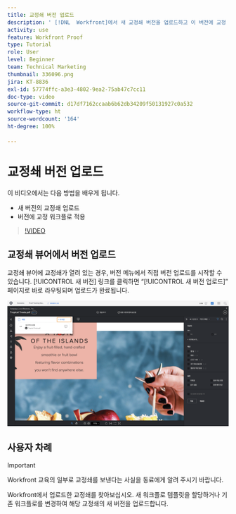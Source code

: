 ```yaml
---
title: 교정쇄 버전 업로드
description: ' [!DNL  Workfront]에서 새 교정쇄 버전을 업로드하고 이 버전에 교정 워크플로를 적용하는 방법에 대해 알아봅니다.'
activity: use
feature: Workfront Proof
type: Tutorial
role: User
level: Beginner
team: Technical Marketing
thumbnail: 336096.png
jira: KT-8836
exl-id: 57774ffc-a3e3-4802-9ea2-75ab47c7cc11
doc-type: video
source-git-commit: d17df7162ccaab6b62db34209f50131927c0a532
workflow-type: ht
source-wordcount: '164'
ht-degree: 100%

---
```


# 교정쇄 버전 업로드

이 비디오에서는 다음 방법을 배우게 됩니다.

* 새 버전의 교정쇄 업로드
* 버전에 교정 워크플로 적용

>[!VIDEO](https://video.tv.adobe.com/v/3441858/?quality=12&learn=on&enablevpops&captions=kor)

## 교정쇄 뷰어에서 버전 업로드

교정쇄 뷰어에 교정쇄가 열려 있는 경우, 버전 메뉴에서 직접 버전 업로드를 시작할 수 있습니다. [!UICONTROL 새 버전] 링크를 클릭하면 “[!UICONTROL 새 버전 업로드]” 페이지로 바로 라우팅되며 업로드가 완료됩니다.

![왼쪽 상단에 버전 메뉴가 확장되어 있고 [!UICONTROL 새 버전] 링크가 강조 표시된 교정쇄 뷰어의 이미지](assets/upload-version-from-viewer.png)

## 사용자 차례

>[!IMPORTANT]
>
>Workfront 교육의 일부로 교정쇄를 보낸다는 사실을 동료에게 알려 주시기 바랍니다.

Workfront에서 업로드한 교정쇄를 찾아보십시오. 새 워크플로 템플릿을 할당하거나 기존 워크플로를 변경하여 해당 교정쇄의 새 버전을 업로드합니다.

<!--
### Learn more 
* Create a new version of a proof
-->
